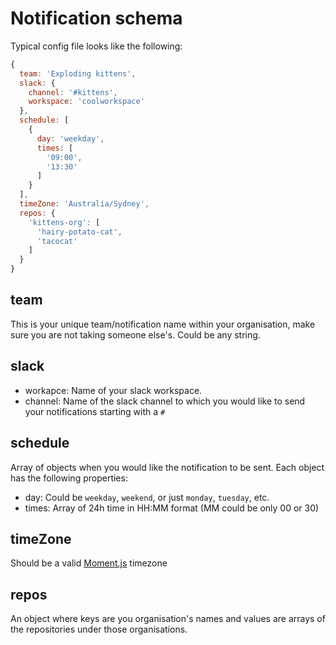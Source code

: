 # Notification schema

Typical config file looks like the following:
```js 
{
  team: 'Exploding kittens',
  slack: {
    channel: '#kittens',
    workspace: 'coolworkspace'
  },
  schedule: [
    {
      day: 'weekday',
      times: [
        '09:00',
        '13:30'
      ]
    }
  ],
  timeZone: 'Australia/Sydney',
  repos: {
    'kittens-org': [
      'hairy-potato-cat',
      'tacocat'
    ]
  }
}
```

## team
This is your unique team/notification name within your organisation, make sure you are not taking someone else's.
Could be any string.

## slack
- workapce: Name of your slack workspace.
- channel: Name of the slack channel to which you would like to send your notifications starting with a `#`

## schedule
Array of objects when you would like the notification to be sent. Each object has the following properties:
- day: Could be `weekday`, `weekend`, or just `monday`, `tuesday`, etc.
- times: Array of 24h time in HH:MM format (MM could be only 00 or 30)

## timeZone
Should be a valid [Moment.js](https://momentjs.com/) timezone

## repos
An object where keys are you organisation's names and values are arrays of the repositories under those organisations.

